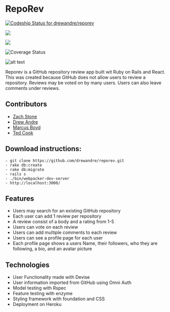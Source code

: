 # RepoRev

<span>[ ![Codeship Status for drewandre/reporev](https://app.codeship.com/projects/3a1278a0-94b9-0135-3636-26f9e1beef69/status?branch=master)](https://app.codeship.com/projects/251025)</span>

<span><a href="https://codeclimate.com/github/drewandre/reporev/maintainability"><img src="https://api.codeclimate.com/v1/badges/f9a53a27137391842426/maintainability" /></a></span>

<span><a href="https://codeclimate.com/github/drewandre/reporev/test_coverage"><img src="https://api.codeclimate.com/v1/badges/f9a53a27137391842426/test_coverage" /></a></span>

<span>![Coverage Status](https://coveralls.io/repos/drewandre/reporev/badge.png)
</span>

![alt text](https://github.com/drewandre/reporev/blob/master/public/top_RepoRev.png)

Reporev is a GitHub repository review app built wit Ruby on Rails and React.
This was created because GitHub does not allow users to review a repository.
Reviews may be voted on by many users. Users can also leave comments under reviews.


## Contributors
* [Zach Stone](https://github.com/zerovolts)
* [Drew Andre](https://github.com/drewandre)
* [Marcus Boyd](https://github.com/Marcus-boyd)
* [Ted Cook](https://github.com/CaptainAngus)

## Download instructions:
```
- git clone https://github.com/drewandre/reporev.git
- rake db:create
- rake db:migrate
- rails s
- ./bin/webpacker-dev-server
- http://localhost:3000/
```

## Features
* Users may search for an existing GitHub repository
* Each user can add 1 review per repository
* A review consist of a body and a rating from 1-5
* Users can vote on each review
* Users can add multiple comments to each review
* Users can see a profile page for each user
* Each profile page shows a users Name, their followers, who they are following, a bio, and an avatar picture

## Technologies
* User Functionality made with Devise
* User information imported from GitHub using Omni Auth
* Model testing with Rspec
* Feature testing with enzyme
* Styling framework with foundation and CSS
* Deployment on Heroku 
